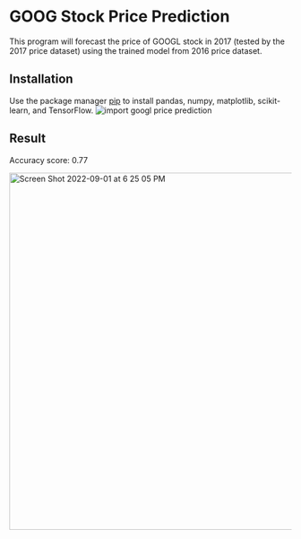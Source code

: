 # GOOG Stock Price Prediction
This program will forecast the price of GOOGL stock in 2017 (tested by the 2017 price dataset) using the trained model from 2016 price
dataset. 

## Installation
Use the package manager [pip](https://pip.pypa.io/en/stable/installation/) to install pandas, numpy, matplotlib, scikit-learn, and TensorFlow.
![import googl price prediction](https://user-images.githubusercontent.com/92111953/187901536-edc6de3d-8f65-4bc3-ae68-cf8a1a0f9d33.png)

## Result
Accuracy score: 0.77

<img width="637" alt="Screen Shot 2022-09-01 at 6 25 05 PM" src="https://user-images.githubusercontent.com/92111953/187902910-3daee597-0a99-42d7-805d-4b2ad9d57738.png">
